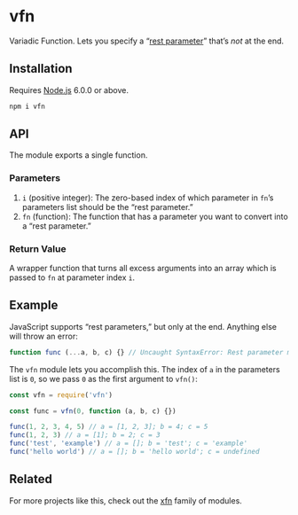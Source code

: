 # vfn

Variadic Function. Lets you specify a “[rest parameter](https://developer.mozilla.org/en-US/docs/Web/JavaScript/Reference/Functions/rest_parameters)” that’s _not_ at the end.

## Installation

Requires [Node.js](https://nodejs.org/) 6.0.0 or above.

```bash
npm i vfn
```

## API

The module exports a single function.

### Parameters

1. `i` (positive integer): The zero-based index of which parameter in `fn`’s parameters list should be the “rest parameter.”
2. `fn` (function): The function that has a parameter you want to convert into a “rest parameter.”

### Return Value

A wrapper function that turns all excess arguments into an array which is passed to `fn` at parameter index `i`.

## Example

JavaScript supports “rest parameters,” but only at the end. Anything else will throw an error:

```javascript
function func (...a, b, c) {} // Uncaught SyntaxError: Rest parameter must be last formal parameter
```

The `vfn` module lets you accomplish this. The index of `a` in the parameters list is `0`, so we pass `0` as the first argument to `vfn()`:

```javascript
const vfn = require('vfn')

const func = vfn(0, function (a, b, c) {})

func(1, 2, 3, 4, 5) // a = [1, 2, 3]; b = 4; c = 5
func(1, 2, 3) // a = [1]; b = 2; c = 3
func('test', 'example') // a = []; b = 'test'; c = 'example'
func('hello world') // a = []; b = 'hello world'; c = undefined
```

## Related

For more projects like this, check out the [xfn](https://github.com/lamansky/xfn) family of modules.
